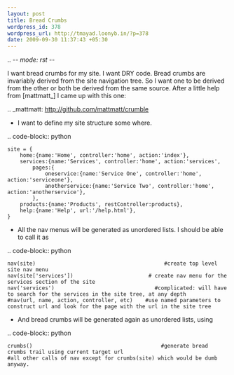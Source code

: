 ```yaml
--- 
layout: post
title: Bread Crumbs
wordpress_id: 378
wordpress_url: http://tmayad.loonyb.in/?p=378
date: 2009-09-30 11:37:43 +05:30
---
```

.. -*- mode: rst -*-

I want bread crumbs for my site. I want DRY code. Bread crumbs are invariably derived from the site navigation tree. So I want one to be derived from the other or both be derived from the same source. After a little help from [mattmatt_] I came up with this one:

.. _mattmatt: http://github.com/mattmatt/crumble

- I want to define my site structure some where.

.. code-block:: python

    site = {
        home:{name:'Home', controller:'home', action:'index'},
        services:{name:'Services', controller:'home', action:'services',
            pages:{
                oneservice:{name:'Service One', controller:'home', action:'serviceone'},
                anotherservice:{name:'Service Two', controller:'home', action:'anotherservice'},
            },
        products:{name:'Products', restController:products},
        help:{name:'Help', url:'/help.html'},
    }
                  
- All the nav menus will be generated as unordered lists. I should be able to call it as

.. code-block:: python

    nav(site)                                         #create top level site nav menu
    nav(site['services'])                        # create nav menu for the services section of the site
    nav('services')                                #complicated: will have to search for the services in the site tree, at any depth
    #nav(url, name, action, controller, etc)    #use named parameters to construct url and look for the page with the url in the site tree

- And bread crumbs will be generated again as unordered lists, using 

.. code-block:: python

    crumbs()                                         #generate bread crumbs trail using current target url
    #all other calls of nav except for crumbs(site) which would be dumb anyway.
